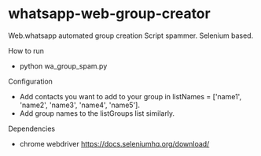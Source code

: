 # whatsapp-web-group-creator
 Web.whatsapp automated group creation Script spammer. Selenium based.

How to run
- python wa_group_spam.py

Configuration
- Add contacts you want to add to your group in listNames = ['name1', 'name2', 'name3', 'name4', 'name5'].
- Add group names to the listGroups list similarly.

Dependencies
- chrome webdriver https://docs.seleniumhq.org/download/

